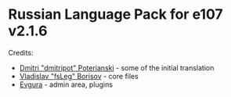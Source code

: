 # Russian Language Pack for e107 v2.1.6

Credits:

* [Dmitri "dmitripot" Poterianski](https://github.com/dmitripot) - some of the initial translation
* [Vladislav "fsLeg" Borisov](https://github.com/fsLeg) - core files
* [Evgura](http://www.e107club.ru/plugins/forum/forum_viewtopic.php?66718.post) - admin area, plugins
